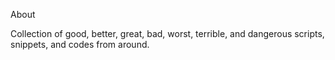 About

Collection of good, better, great, bad, worst, terrible, and dangerous scripts, snippets, and codes from around.